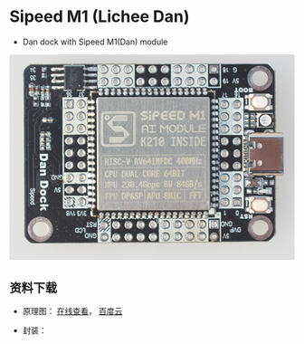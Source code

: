 Sipeed M1 (Lichee Dan)
===============


* Dan dock with Sipeed M1(Dan) module

![Dan dock](../../assets/Dan_Dock.png)


## 资料下载

* 原理图： [在线查看](../../assets/pdf/K210_dan_dock.pdf)， [百度云](https://pan.baidu.com/s/1NTy6i58Ko_bkjMz2c-AnCA)

* 封装： 





